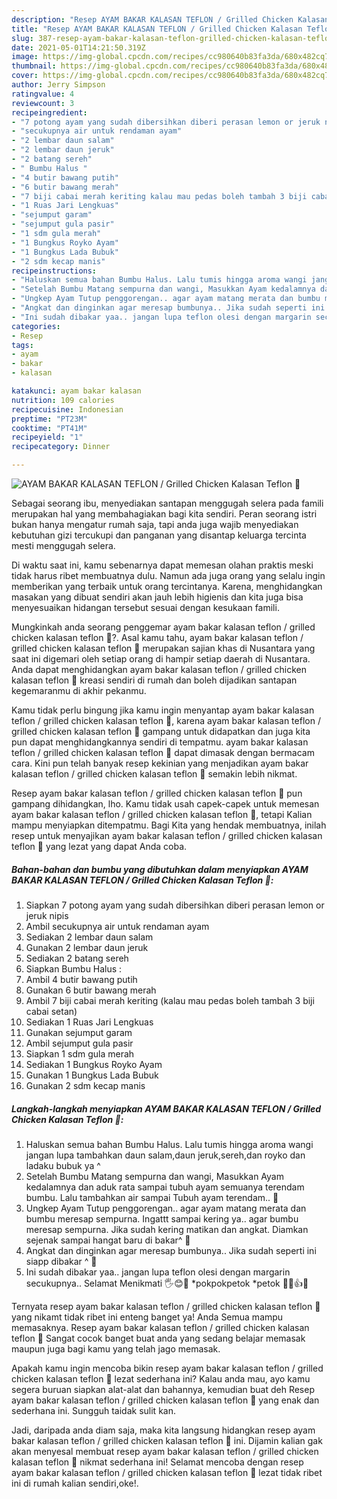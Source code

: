 ```yaml
---
description: "Resep AYAM BAKAR KALASAN TEFLON / Grilled Chicken Kalasan Teflon 🐓 Sederhana Untuk Jualan"
title: "Resep AYAM BAKAR KALASAN TEFLON / Grilled Chicken Kalasan Teflon 🐓 Sederhana Untuk Jualan"
slug: 387-resep-ayam-bakar-kalasan-teflon-grilled-chicken-kalasan-teflon-sederhana-untuk-jualan
date: 2021-05-01T14:21:50.319Z
image: https://img-global.cpcdn.com/recipes/cc980640b83fa3da/680x482cq70/ayam-bakar-kalasan-teflon-grilled-chicken-kalasan-teflon-🐓-foto-resep-utama.jpg
thumbnail: https://img-global.cpcdn.com/recipes/cc980640b83fa3da/680x482cq70/ayam-bakar-kalasan-teflon-grilled-chicken-kalasan-teflon-🐓-foto-resep-utama.jpg
cover: https://img-global.cpcdn.com/recipes/cc980640b83fa3da/680x482cq70/ayam-bakar-kalasan-teflon-grilled-chicken-kalasan-teflon-🐓-foto-resep-utama.jpg
author: Jerry Simpson
ratingvalue: 4
reviewcount: 3
recipeingredient:
- "7 potong ayam yang sudah dibersihkan diberi perasan lemon or jeruk nipis"
- "secukupnya air untuk rendaman ayam"
- "2 lembar daun salam"
- "2 lembar daun jeruk"
- "2 batang sereh"
- " Bumbu Halus "
- "4 butir bawang putih"
- "6 butir bawang merah"
- "7 biji cabai merah keriting kalau mau pedas boleh tambah 3 biji cabai setan"
- "1 Ruas Jari Lengkuas"
- "sejumput garam"
- "sejumput gula pasir"
- "1 sdm gula merah"
- "1 Bungkus Royko Ayam"
- "1 Bungkus Lada Bubuk"
- "2 sdm kecap manis"
recipeinstructions:
- "Haluskan semua bahan Bumbu Halus. Lalu tumis hingga aroma wangi jangan lupa tambahkan daun salam,daun jeruk,sereh,dan royko dan ladaku bubuk ya ^"
- "Setelah Bumbu Matang sempurna dan wangi, Masukkan Ayam kedalamnya dan aduk rata sampai tubuh ayam semuanya terendam bumbu. Lalu tambahkan air sampai Tubuh ayam terendam.. 🐓"
- "Ungkep Ayam Tutup penggorengan.. agar ayam matang merata dan bumbu meresap sempurna. Ingattt sampai kering ya.. agar bumbu meresap sempurna. Jika sudah kering matikan dan angkat. Diamkan sejenak sampai hangat baru di bakar^ 🐓"
- "Angkat dan dinginkan agar meresap bumbunya.. Jika sudah seperti ini siapp dibakar ^ 🐓"
- "Ini sudah dibakar yaa.. jangan lupa teflon olesi dengan margarin secukupnya.. Selamat Menikmati 🖐😊🐓 *pokpokpetok *petok 🐓🐓👍😁"
categories:
- Resep
tags:
- ayam
- bakar
- kalasan

katakunci: ayam bakar kalasan 
nutrition: 109 calories
recipecuisine: Indonesian
preptime: "PT23M"
cooktime: "PT41M"
recipeyield: "1"
recipecategory: Dinner

---
```



![AYAM BAKAR KALASAN TEFLON / Grilled Chicken Kalasan Teflon 🐓](https://img-global.cpcdn.com/recipes/cc980640b83fa3da/680x482cq70/ayam-bakar-kalasan-teflon-grilled-chicken-kalasan-teflon-🐓-foto-resep-utama.jpg)

Sebagai seorang ibu, menyediakan santapan menggugah selera pada famili merupakan hal yang membahagiakan bagi kita sendiri. Peran seorang istri bukan hanya mengatur rumah saja, tapi anda juga wajib menyediakan kebutuhan gizi tercukupi dan panganan yang disantap keluarga tercinta mesti menggugah selera.

Di waktu  saat ini, kamu sebenarnya dapat memesan olahan praktis meski tidak harus ribet membuatnya dulu. Namun ada juga orang yang selalu ingin memberikan yang terbaik untuk orang tercintanya. Karena, menghidangkan masakan yang dibuat sendiri akan jauh lebih higienis dan kita juga bisa menyesuaikan hidangan tersebut sesuai dengan kesukaan famili. 



Mungkinkah anda seorang penggemar ayam bakar kalasan teflon / grilled chicken kalasan teflon 🐓?. Asal kamu tahu, ayam bakar kalasan teflon / grilled chicken kalasan teflon 🐓 merupakan sajian khas di Nusantara yang saat ini digemari oleh setiap orang di hampir setiap daerah di Nusantara. Anda dapat menghidangkan ayam bakar kalasan teflon / grilled chicken kalasan teflon 🐓 kreasi sendiri di rumah dan boleh dijadikan santapan kegemaranmu di akhir pekanmu.

Kamu tidak perlu bingung jika kamu ingin menyantap ayam bakar kalasan teflon / grilled chicken kalasan teflon 🐓, karena ayam bakar kalasan teflon / grilled chicken kalasan teflon 🐓 gampang untuk didapatkan dan juga kita pun dapat menghidangkannya sendiri di tempatmu. ayam bakar kalasan teflon / grilled chicken kalasan teflon 🐓 dapat dimasak dengan bermacam cara. Kini pun telah banyak resep kekinian yang menjadikan ayam bakar kalasan teflon / grilled chicken kalasan teflon 🐓 semakin lebih nikmat.

Resep ayam bakar kalasan teflon / grilled chicken kalasan teflon 🐓 pun gampang dihidangkan, lho. Kamu tidak usah capek-capek untuk memesan ayam bakar kalasan teflon / grilled chicken kalasan teflon 🐓, tetapi Kalian mampu menyiapkan ditempatmu. Bagi Kita yang hendak membuatnya, inilah resep untuk menyajikan ayam bakar kalasan teflon / grilled chicken kalasan teflon 🐓 yang lezat yang dapat Anda coba.

<!--inarticleads1-->

##### Bahan-bahan dan bumbu yang dibutuhkan dalam menyiapkan AYAM BAKAR KALASAN TEFLON / Grilled Chicken Kalasan Teflon 🐓:

1. Siapkan 7 potong ayam yang sudah dibersihkan diberi perasan lemon or jeruk nipis
1. Ambil secukupnya air untuk rendaman ayam
1. Sediakan 2 lembar daun salam
1. Gunakan 2 lembar daun jeruk
1. Sediakan 2 batang sereh
1. Siapkan  Bumbu Halus :
1. Ambil 4 butir bawang putih
1. Gunakan 6 butir bawang merah
1. Ambil 7 biji cabai merah keriting (kalau mau pedas boleh tambah 3 biji cabai setan)
1. Sediakan 1 Ruas Jari Lengkuas
1. Gunakan sejumput garam
1. Ambil sejumput gula pasir
1. Siapkan 1 sdm gula merah
1. Sediakan 1 Bungkus Royko Ayam
1. Gunakan 1 Bungkus Lada Bubuk
1. Gunakan 2 sdm kecap manis




<!--inarticleads2-->

##### Langkah-langkah menyiapkan AYAM BAKAR KALASAN TEFLON / Grilled Chicken Kalasan Teflon 🐓:

1. Haluskan semua bahan Bumbu Halus. Lalu tumis hingga aroma wangi jangan lupa tambahkan daun salam,daun jeruk,sereh,dan royko dan ladaku bubuk ya ^
1. Setelah Bumbu Matang sempurna dan wangi, Masukkan Ayam kedalamnya dan aduk rata sampai tubuh ayam semuanya terendam bumbu. Lalu tambahkan air sampai Tubuh ayam terendam.. 🐓
1. Ungkep Ayam Tutup penggorengan.. agar ayam matang merata dan bumbu meresap sempurna. Ingattt sampai kering ya.. agar bumbu meresap sempurna. Jika sudah kering matikan dan angkat. Diamkan sejenak sampai hangat baru di bakar^ 🐓
1. Angkat dan dinginkan agar meresap bumbunya.. Jika sudah seperti ini siapp dibakar ^ 🐓
1. Ini sudah dibakar yaa.. jangan lupa teflon olesi dengan margarin secukupnya.. Selamat Menikmati 🖐😊🐓 *pokpokpetok *petok 🐓🐓👍😁




Ternyata resep ayam bakar kalasan teflon / grilled chicken kalasan teflon 🐓 yang nikamt tidak ribet ini enteng banget ya! Anda Semua mampu memasaknya. Resep ayam bakar kalasan teflon / grilled chicken kalasan teflon 🐓 Sangat cocok banget buat anda yang sedang belajar memasak maupun juga bagi kamu yang telah jago memasak.

Apakah kamu ingin mencoba bikin resep ayam bakar kalasan teflon / grilled chicken kalasan teflon 🐓 lezat sederhana ini? Kalau anda mau, ayo kamu segera buruan siapkan alat-alat dan bahannya, kemudian buat deh Resep ayam bakar kalasan teflon / grilled chicken kalasan teflon 🐓 yang enak dan sederhana ini. Sungguh taidak sulit kan. 

Jadi, daripada anda diam saja, maka kita langsung hidangkan resep ayam bakar kalasan teflon / grilled chicken kalasan teflon 🐓 ini. Dijamin kalian gak akan menyesal membuat resep ayam bakar kalasan teflon / grilled chicken kalasan teflon 🐓 nikmat sederhana ini! Selamat mencoba dengan resep ayam bakar kalasan teflon / grilled chicken kalasan teflon 🐓 lezat tidak ribet ini di rumah kalian sendiri,oke!.

